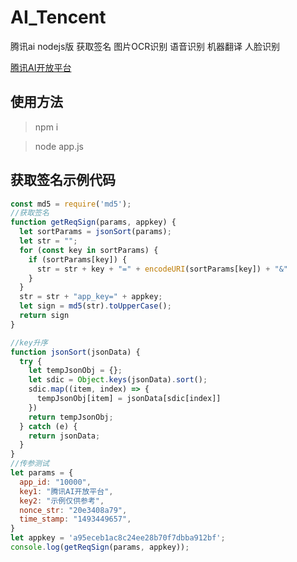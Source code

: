 # AI_Tencent
腾讯ai nodejs版 获取签名 
图片OCR识别 语音识别 机器翻译 人脸识别

[腾讯AI开放平台](https://ai.qq.com/)

## 使用方法

> npm i

> node app.js

## 获取签名示例代码
```javascript
const md5 = require('md5');
//获取签名
function getReqSign(params, appkey) {
  let sortParams = jsonSort(params);
  let str = "";
  for (const key in sortParams) {
    if (sortParams[key]) {
      str = str + key + "=" + encodeURI(sortParams[key]) + "&"
    }
  }
  str = str + "app_key=" + appkey;
  let sign = md5(str).toUpperCase();
  return sign
}

//key升序
function jsonSort(jsonData) {
  try {
    let tempJsonObj = {};
    let sdic = Object.keys(jsonData).sort();
    sdic.map((item, index) => {
      tempJsonObj[item] = jsonData[sdic[index]]
    })
    return tempJsonObj;
  } catch (e) {
    return jsonData;
  }
}
//传参测试
let params = {
  app_id: "10000",
  key1: "腾讯AI开放平台",
  key2: "示例仅供参考",
  nonce_str: "20e3408a79",
  time_stamp: "1493449657",
}
let appkey = 'a95eceb1ac8c24ee28b70f7dbba912bf';
console.log(getReqSign(params, appkey));
```
